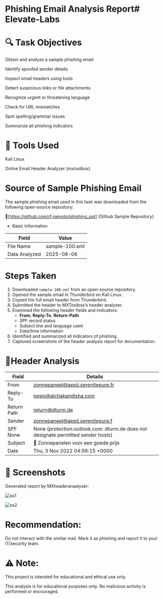 # Phishing Email Analysis Report# Elevate-Labs

# 🔍 Task Objectives

Obtain and analyze a sample phishing email

Identify spoofed sender details

Inspect email headers using tools

Detect suspicious links or file attachments

Recognize urgent or threatening language

Check for URL mismatches

Spot spelling/grammar issues

Summarize all phishing indicators


# 🧪 Tools Used

Kali Linux

Online Email Header Analyzer (mxtoolbox)



# Source of Sample Phishing Email
The sample phishing email used in this task was downloaded from the following open-source repository:

🔗[https://github.com/rf-peixoto/phishing_pot] (Github Sample Repository)

- Basic Information

| Field  | Value |
| ------------- | ------------- |
| File Name  | sample-100.eml  |
| Data Analyzed | 2025-08-06  |


# Steps Taken

1. Downloaded `sample-100.eml` from an open-source repository.  
2. Opened the sample email in Thunderbird on Kali Linux.  
3. Copied the full email header from Thunderbird.  
4. Submitted the header to MXToolbox’s header analyzer.  
5. Examined the following header fields and indicators:
   - **From**, **Reply-To**, **Return-Path**  
   - SPF record status  
   - Subject line and language used  
   - Date/time information  
6. Identified and summarized all indicators of phishing.  
7. Captured screenshots of the header analysis report for documentation.

# 🔎Header Analysis

| Field  | Details |
| ------------- | ------------- |
| From  | zonnepaneel@appjj.serenitepure.fr  |
| Reply-To | news@aichakandisha.com  |
| Return Path | return@dturm.de  |
| Sender | zonnepaneel@appjj.serenitepure.f  |
| SPF None | None (protection.outlook.com: dturm.de does not designate permitted sender hosts) |
| Subject | 🔋 Zonnepanelen voor een goede prijs  |
| Date | Thu, 3 Nov 2022 04:56:15 +0000|

# 📸 Screenshots

Generated report by MXheaderanaalyser: 


![ss1](https://github.com/user-attachments/assets/1c305ef6-6f52-40b1-b24d-615f0ec80876)



![ss2](https://github.com/user-attachments/assets/754659d1-3e92-4e03-aec7-27af3825b3a4)



# Recommendation:
Do not interact with the similar mail. Mark it as phishing and report it to your IT/security team.

# ⚠️ Note:

This project is intended for educational and ethical use only. 

This analysis is for educational purposes only. No malicious activity is performed or encouraged.
